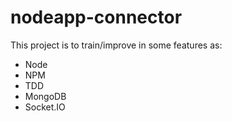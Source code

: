 # nodeapp-connector

This project is to train/improve in some features as:
* Node
* NPM
* TDD
* MongoDB
* Socket.IO